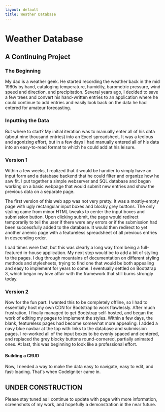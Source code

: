```yaml
---
layout: default
title: Weather Database
---
```


<div class="container text-center">
  <h1>Weather Database</h1>
  <h2>A Continuing Project</h2>
</div>
<div class="container text-left">
  <h3>The Beginning</h3>
  <p>My dad is a weather geek. He started recording the weather back in the mid 1980s by hand, cataloging temperature, humidity, barometric pressure, wind speed and direction, and precipitation. Several years ago, I decided to save a few trees and convert his hand-written entries to an application where he could continue to add entries and easily look back on the data he had entered for amateur forecasting.</p>
  <h3>Inputting the Data</h3>
  <p>But where to start? My initial iteration was to manually enter all of his data (about nine thousand entries) into an Excel spreadsheet. It was a tedious and agonizing effort, but in a few days I had manually entered all of his data into an easy-to-read format to which he could add at his leisure.</p>
  <h3>Version 1</h3>
  <p>Within a few weeks, I realized that it would be handier to simply have an input form and a database backend that he could filter and organize how he saw fit. I put together a simple webserver and SQL database and began working on a basic webpage that would submit new entries and show the previous data on a separate page.</p>
  <p>The first version of this web app was not very pretty. It was a mostly-empty page with ugly rectangular input boxes and blocky grey buttons. The only styling came from minor HTML tweaks to center the input boxes and submission button. Upon clicking submit, the page would redirect temporarily to tell the user if there were any errors or if the submission had been successfully added to the database. It would then redirect to yet another anemic page with a featureless spreadsheet of all previous entries in descending order.</p>
  <p>Load times were fast, but this was clearly a long way from being a full-featured in-house application. My next step would be to add a bit of styling to the pages. I dug through mountains of documentation on different styling methods and stylesheets, trying to find one that would be both appealing and easy to implement for years to come. I eventually settled on Bootstrap 3, which began my love affair with the framework that still burns strongly today.</p>
  <h3>Version 2</h3>
  <p>Now for the fun part. I wanted this to be completely offline, so I had to essentially host my own CDN for Bootstrap to work flawlessly. After much frustration, I finally managed to get Bootstrap self-hosted, and began the work of editing my pages to implement the styles. Within a few days, the blank, featureless pages had become somewhat more appealing. I added a navy blue navbar at the top with links to the database and submission pages. I re-worked all of the input boxes to be evenly spaced and centered, and replaced the grey blocky buttons round-cornered, partially animated ones. At last, this was beginning to look like a professional effort.</p>
  <h4>Building a CRUD</h4>
  <p>Now, I needed a way to make the data easy to navigate, easy to edit, and fast-loading. That's when CodeIgniter came in.</p>
  <h2>UNDER CONSTRUCTION</h2>
  <p>Please stay tuned as I continue to update with page with more information, screenshots of my work, and hopefully a demonstration in the near future.</p>

</div>
